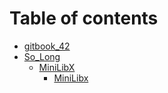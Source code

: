 # Table of contents

* [gitbook\_42](README.md)
* [So\_Long](so\_long/README.md)
  * [MiniLibX](so\_long/minilibx/README.md)
    * [MiniLibx](so\_long/minilibx/minilibx.md)
